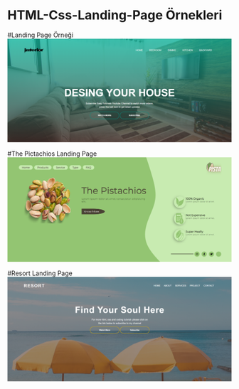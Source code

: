 # HTML-Css-Landing-Page Örnekleri
#Landing Page Örneği
![resim](https://github.com/ozcann159/HTML-Css-Landing-Page/blob/main/Landing%20Page/Ekran%20g%C3%B6r%C3%BCnt%C3%BCs%C3%BC%202023-03-12%20132129.png)

#The Pictachios Landing Page
![resim](https://github.com/ozcann159/HTML-Css-Landing-Page/blob/main/The%20pictachios/Ads%C4%B1z.png)

#Resort Landing Page
![resim](https://github.com/ozcann159/HTML-Css-Landing-Page/blob/main/Resort%20Web%20Site/Ads%C4%B1z.png)
